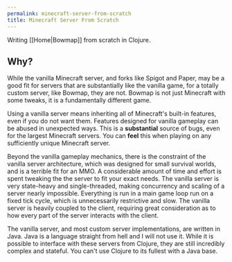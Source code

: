 ```yaml
---
permalink: minecraft-server-from-scratch
title: Minecraft Server From Scratch
---
```

Writing [[Home|Bowmap]] from scratch in Clojure.

## Why?

While the vanilla Minecraft server, and forks like Spigot and Paper, may be a good fit for servers that are substantially like the vanilla game, for a totally custom server, like Bowmap, they are not. Bowmap is not just Minecraft with some tweaks, it is a fundamentally different game.

Using a vanilla server means inheriting all of Minecraft's built-in features, even if you do not want them. Features designed for vanilla gameplay can be abused in unexpected ways. This is a **substantial** source of bugs, even for the largest Minecraft servers. You can **feel** this when playing on any sufficiently unique Minecraft server.

Beyond the vanilla gameplay mechanics, there is the constraint of the vanilla server architecture, which was designed for small survival worlds, and is a terrible fit for an MMO. A considerable amount of time and effort is spent tweaking the the server to fit your exact needs. The vanilla server is very state-heavy and single-threaded, making concurrency and scaling of a server nearly impossible. Everything is run in a main game loop run on a fixed tick cycle, which is unnecessarily restrictive and slow. The vanilla server is heavily coupled to the client, requiring great consideration as to how every part of the server interacts with the client.

The vanilla server, and most custom server implementations, are written in Java. Java is a language straight from hell and I will not use it. While it is possible to interface with these servers from Clojure, they are still incredibly complex and stateful. You can't use Clojure to its fullest with a Java base.

